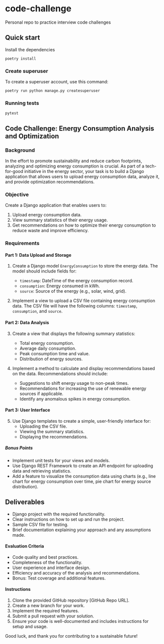 # code-challenge

Personal repo to practice interview code challenges

## Quick start

Install the dependencies

    poetry install

### Create superuser

To create a superuser account, use this command:

    poetry run python manage.py createsuperuser

### Running tests

    pytest

## Code Challenge: Energy Consumption Analysis and Optimization

### Background

In the effort to promote sustainability and reduce carbon footprints, analyzing and optimizing energy consumption is crucial. As part of a tech-for-good initiative in the energy sector, your task is to build a Django application that allows users to upload energy consumption data, analyze it, and provide optimization recommendations.

### Objective

Create a Django application that enables users to:

1. Upload energy consumption data.
2. View summary statistics of their energy usage.
3. Get recommendations on how to optimize their energy consumption to reduce waste and improve efficiency.

### Requirements

#### Part 1: Data Upload and Storage

1. Create a Django model `EnergyConsumption` to store the energy data. The model should include fields for:

   - `timestamp`: DateTime of the energy consumption record.
   - `consumption`: Energy consumed in kWh.
   - `source`: Source of the energy (e.g., solar, wind, grid).

2. Implement a view to upload a CSV file containing energy consumption data. The CSV file will have the following columns: `timestamp`, `consumption`, and `source`.

#### Part 2: Data Analysis

3. Create a view that displays the following summary statistics:

   - Total energy consumption.
   - Average daily consumption.
   - Peak consumption time and value.
   - Distribution of energy sources.

4. Implement a method to calculate and display recommendations based on the data. Recommendations should include:
   - Suggestions to shift energy usage to non-peak times.
   - Recommendations for increasing the use of renewable energy sources if applicable.
   - Identify any anomalous spikes in energy consumption.

#### Part 3: User Interface

5. Use Django templates to create a simple, user-friendly interface for:
   - Uploading the CSV file.
   - Viewing the summary statistics.
   - Displaying the recommendations.

##### Bonus Points

- Implement unit tests for your views and models.
- Use Django REST Framework to create an API endpoint for uploading data and retrieving statistics.
- Add a feature to visualize the consumption data using charts (e.g., line chart for energy consumption over time, pie chart for energy source distribution).

## Deliverables

- Django project with the required functionality.
- Clear instructions on how to set up and run the project.
- Sample CSV file for testing.
- Brief documentation explaining your approach and any assumptions made.

#### Evaluation Criteria

- Code quality and best practices.
- Completeness of the functionality.
- User experience and interface design.
- Efficiency and accuracy of the analysis and recommendations.
- Bonus: Test coverage and additional features.

#### Instructions

1. Clone the provided GitHub repository [GitHub Repo URL].
2. Create a new branch for your work.
3. Implement the required features.
4. Submit a pull request with your solution.
5. Ensure your code is well-documented and includes instructions for setup and usage.

Good luck, and thank you for contributing to a sustainable future!
